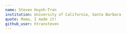 ```yaml
---
name: Steven Huynh-Tran
institution: University of California, Santa Barbara
quote: Mama, I made it!
github_user: htransteven
---
```


